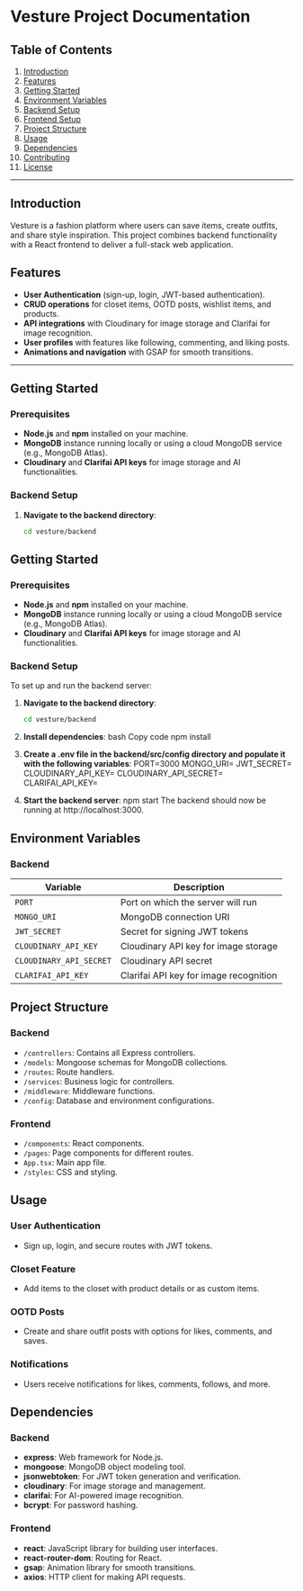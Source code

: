 # Vesture Project Documentation

## Table of Contents
1. [Introduction](#introduction)
2. [Features](#features)
3. [Getting Started](#getting-started)
4. [Environment Variables](#environment-variables)
5. [Backend Setup](#backend-setup)
6. [Frontend Setup](#frontend-setup)
7. [Project Structure](#project-structure)
8. [Usage](#usage)
9. [Dependencies](#dependencies)
10. [Contributing](#contributing)
11. [License](#license)

---

## Introduction

Vesture is a fashion platform where users can save items, create outfits, and share style inspiration. This project combines backend functionality with a React frontend to deliver a full-stack web application.

## Features
- **User Authentication** (sign-up, login, JWT-based authentication).
- **CRUD operations** for closet items, OOTD posts, wishlist items, and products.
- **API integrations** with Cloudinary for image storage and Clarifai for image recognition.
- **User profiles** with features like following, commenting, and liking posts.
- **Animations and navigation** with GSAP for smooth transitions.

---

## Getting Started

### Prerequisites
- **Node.js** and **npm** installed on your machine.
- **MongoDB** instance running locally or using a cloud MongoDB service (e.g., MongoDB Atlas).
- **Cloudinary** and **Clarifai API keys** for image storage and AI functionalities.

### Backend Setup

1. **Navigate to the backend directory**:
   ```bash
   cd vesture/backend
## Getting Started

### Prerequisites

- **Node.js** and **npm** installed on your machine.
- **MongoDB** instance running locally or using a cloud MongoDB service (e.g., MongoDB Atlas).
- **Cloudinary** and **Clarifai API keys** for image storage and AI functionalities.

### Backend Setup

To set up and run the backend server:

1. **Navigate to the backend directory**:

   ```bash
   cd vesture/backend

2. **Install dependencies**:
bash
Copy code
npm install

3. **Create a .env file in the backend/src/config directory and populate it with the following variables**:
PORT=3000
MONGO_URI=<Your MongoDB URI>
JWT_SECRET=<Your JWT Secret>
CLOUDINARY_API_KEY=<Your Cloudinary API Key>
CLOUDINARY_API_SECRET=<Your Cloudinary API Secret>
CLARIFAI_API_KEY=<Your Clarifai API Key>

4. **Start the backend server**:
npm start
The backend should now be running at http://localhost:3000.

## Environment Variables

### Backend

| Variable              | Description                                 |
|-----------------------|---------------------------------------------|
| `PORT`               | Port on which the server will run           |
| `MONGO_URI`          | MongoDB connection URI                      |
| `JWT_SECRET`         | Secret for signing JWT tokens               |
| `CLOUDINARY_API_KEY` | Cloudinary API key for image storage        |
| `CLOUDINARY_API_SECRET` | Cloudinary API secret                    |
| `CLARIFAI_API_KEY`   | Clarifai API key for image recognition      |

## Project Structure

### Backend

- `/controllers`: Contains all Express controllers.
- `/models`: Mongoose schemas for MongoDB collections.
- `/routes`: Route handlers.
- `/services`: Business logic for controllers.
- `/middleware`: Middleware functions.
- `/config`: Database and environment configurations.

### Frontend

- `/components`: React components.
- `/pages`: Page components for different routes.
- `App.tsx`: Main app file.
- `/styles`: CSS and styling.

## Usage

### User Authentication
- Sign up, login, and secure routes with JWT tokens.

### Closet Feature
- Add items to the closet with product details or as custom items.

### OOTD Posts
- Create and share outfit posts with options for likes, comments, and saves.

### Notifications
- Users receive notifications for likes, comments, follows, and more.

## Dependencies

### Backend
- **express**: Web framework for Node.js.
- **mongoose**: MongoDB object modeling tool.
- **jsonwebtoken**: For JWT token generation and verification.
- **cloudinary**: For image storage and management.
- **clarifai**: For AI-powered image recognition.
- **bcrypt**: For password hashing.

### Frontend
- **react**: JavaScript library for building user interfaces.
- **react-router-dom**: Routing for React.
- **gsap**: Animation library for smooth transitions.
- **axios**: HTTP client for making API requests.
